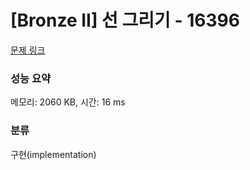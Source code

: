 # [Bronze II] 선 그리기 - 16396 

[문제 링크](https://www.acmicpc.net/problem/16396) 

### 성능 요약

메모리: 2060 KB, 시간: 16 ms

### 분류

구현(implementation)

